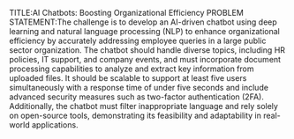 TITLE:AI Chatbots: Boosting Organizational Efficiency
PROBLEM STATEMENT:The challenge is to develop an AI-driven chatbot using deep learning and natural language processing (NLP) to enhance organizational efficiency by accurately addressing employee queries in a large public sector organization. The chatbot should handle diverse topics, including HR policies, IT support, and company events, and must incorporate document processing capabilities to analyze and extract key information from uploaded files. It should be scalable to support at least five users simultaneously with a response time of under five seconds and include advanced security measures such as two-factor authentication (2FA). Additionally, the chatbot must filter inappropriate language and rely solely on open-source tools, demonstrating its feasibility and adaptability in real-world applications.
